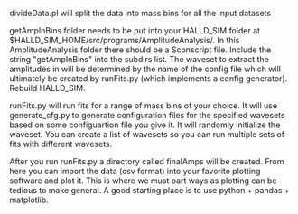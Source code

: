 divideData.pl will split the data into mass bins for all the input datasets

getAmpInBins folder needs to be put into your HALLD_SIM folder at $HALLD_SIM_HOME/src/programs/AmplitudeAnalysis/. In this AmplitudeAnalysis folder there should be a Sconscript file. Include the string "getAmpInBins" into the subdirs list. The waveset to extract the amplitudes in will be determined by the name of the config file which will ultimately be created by runFits.py (which implements a config generator). Rebuild HALLD_SIM. 

runFits.py will run fits for a range of mass bins of your choice. It will use generate_cfg.py to generate configuration files for the specified wavesets based on some configuartion file you give it. It will randomly initialize the waveset. You can create a list of wavesets so you can run multiple sets of fits with different wavesets.

After you run runFits.py a directory called finalAmps will be created. From here you can import the data (csv format) into your favorite plotting software and plot it. This is where we must part ways as plotting can be tedious to make general. A good starting place is to use python + pandas + matplotlib. 
